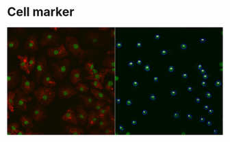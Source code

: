 # Cell marker

![alt text](https://github.com/weelawat/portfolio/blob/Master/Cell%20marker%201/Ref/Marked/Marked_Tol4-1%20high.jpg)
